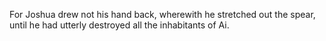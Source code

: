 For Joshua drew not his hand back, wherewith he stretched out the spear, until he had utterly destroyed all the inhabitants of Ai.
